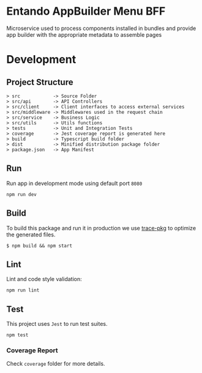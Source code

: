 # Entando AppBuilder Menu BFF
Microservice used to process components installed in bundles and provide app builder with the appropriate metadata to assemble pages

# Development

## Project Structure
```
> src            -> Source Folder
> src/api        -> API Controllers
> src/client     -> Client interfaces to access external services
> src/middleware -> Middlewares used in the request chain
> src/service    -> Business Logic
> src/utils      -> Utils functions
> tests          -> Unit and Integration Tests
> coverage       -> Jest coverage report is generated here
> build          -> Typescript build folder
> dist           -> Minified distribution package folder
> package.json   -> App Manifest
```

## Run
Run app in development mode using default port `8080`
```
npm run dev
```

## Build
To build this package and run it in production we use [trace-pkg](https://github.com/FormidableLabs/trace-pkg) to optimize the generated files.

```
$ npm build && npm start
```

## Lint
Lint and code style validation:

```
npm run lint
```

## Test
This project uses `Jest` to run test suites.

```
npm test
```

### Coverage Report
Check `coverage` folder for more details.
